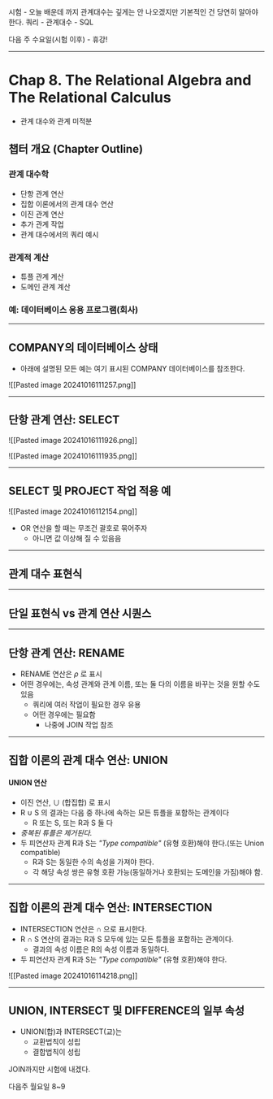 시험 - 오늘 배운데 까지
관계대수는 깊게는 안 나오겠지만 기본적인 건 당연히 알아야 한다.
쿼리 - 관계대수 - SQL

다음 주 수요일(시험 이후) - 휴강!

---
# Chap 8. The Relational Algebra and The Relational Calculus
- 관계 대수와 관계 미적분

## 챕터 개요 (Chapter Outline)
### 관계 대수학
- 단항 관계 연산
- 집합 이론에서의 관계 대수 연산
- 이진 관계 연산
- 추가 관계 작업
- 관계 대수에서의 쿼리 예시

### 관계적 계산
- 튜플 관계 계산
- 도메인 관계 계산

### 예: 데이터베이스 응용 프로그램(회사)

---
## COMPANY의 데이터베이스 상태
- 아래에 설명된 모든 예는 여기 표시된 COMPANY 데이터베이스를 참조한다.

![[Pasted image 20241016111257.png]]

---
## 단항 관계 연산: SELECT

![[Pasted image 20241016111926.png]]

![[Pasted image 20241016111935.png]]

---
## SELECT 및 PROJECT 작업 적용 예

![[Pasted image 20241016112154.png]]

- OR 연산을 할 때는 무조건 괄호로 묶어주자
	- 아니면 값 이상해 질 수 있음음

---
## 관계 대수 표현식
---
## 단일 표현식 vs 관계 연산 시퀀스
---
## 단항 관계 연산: RENAME
- RENAME 연산은 $\rho$ 로 표시
- 어떤 경우에는, 속성 관계와 관계 이름, 또는 둘 다의 이름을 바꾸는 것을 원할 수도 있음
	- 쿼리에 여러 작업이 필요한 경우 유용
	- 어떤 경우에는 필요함
		- 나중에 JOIN 작업 참조
---
## 집합 이론의 관계 대수 연산: UNION
#### UNION 연산
- 이진 연산, $\cup$ (합집합) 로 표시 
- R $\cup$ S 의 결과는 다음 중 하나에 속하는 모든 튜플을 포함하는 관계이다
	- R 또는 S, 또는 R과 S 둘 다
- *중복된 튜플은 제거된다.*
- 두 피연산자 관계 R과 S는 *"Type compatible"* (유형 호환)해야 한다.(또는 Union compatible)
	- R과 S는 동일한 수의 속성을 가져야 한다.
	- 각 해당 속성 쌍은 유형 호환 가능(동일하거나 호환되는 도메인을 가짐)해야 함.

---
## 집합 이론의 관계 대수 연산: INTERSECTION
- INTERSECTION 연산은 $\cap$ 으로 표시한다.
- R $\cap$ S 연산의 결과는 R과 S 모두에 있는 모든 튜플을 포함하는 관계이다.
	- 결과의 속성 이름은 R의 속성 이름과 동일하다.
- 두 피연산자 관계 R과 S는 *"Type compatible"* (유형 호환)해야 한다.

![[Pasted image 20241016114218.png]]

---
## UNION, INTERSECT 및 DIFFERENCE의 일부 속성
- UNION(합)과 INTERSECT(교)는 
	- 교환법칙이 성립
	- 결합법칙이 성립


JOIN까지만 시험에 내겠다.

다음주 월요일 8~9